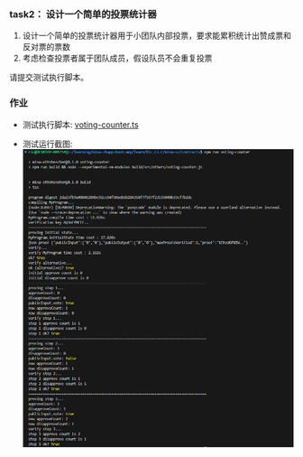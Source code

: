 ### task2： 设计一个简单的投票统计器

1. 设计一个简单的投票统计器用于小团队内部投票，要求能累积统计出赞成票和反对票的票数
2. 考虑检查投票者属于团队成员，假设队员不会重复投票

请提交测试执行脚本。

### 作业

-   测试执行脚本: [voting-counter.ts](voting-counter.ts)

-   测试运行截图: ![Screenshot](task2.png)
